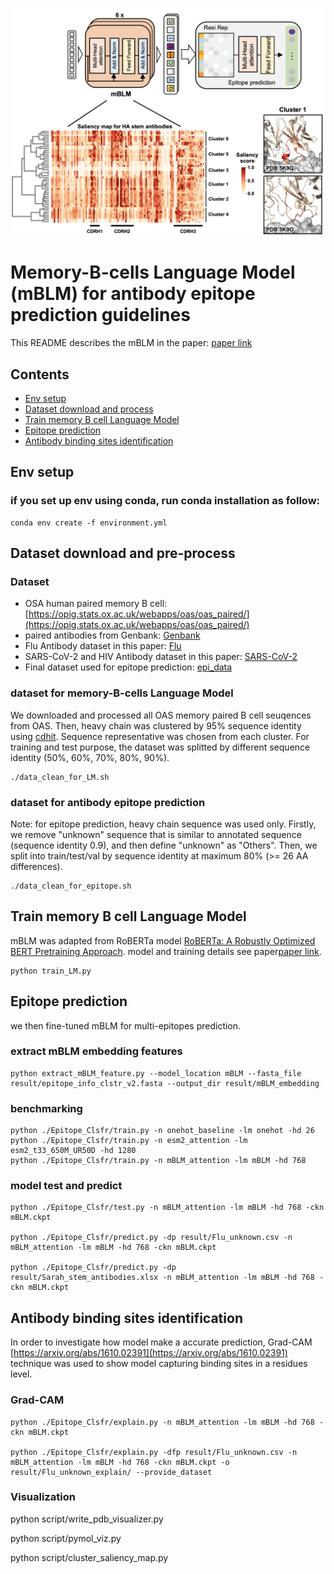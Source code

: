 ![header](imgs/header.png)
# Memory-B-cells Language Model (mBLM) for antibody epitope prediction guidelines
This README describes the mBLM in the paper: [paper link](https://www.biorxiv.org/content/10.1101/2023.09.11.557288v1)


## Contents

* [Env setup](#Env-setup)   
* [Dataset download and process](#dataset-download-and-process) 
* [Train memory B cell Language Model](#train-memory-b-cell-language-model)
* [Epitope prediction](#epitope-prediction)   
* [Antibody binding sites identification](#antibody-binding-sites-identification)   


## Env setup

### if you set up env using conda, run conda installation as follow:
```commandline
conda env create -f environment.yml
```

## Dataset download and pre-process

### Dataset

- OSA human paired memory B cell: [https://opig.stats.ox.ac.uk/webapps/oas/oas_paired/](https://opig.stats.ox.ac.uk/webapps/oas/oas_paired/)
- paired antibodies from Genbank: [Genbank](data/raw_data/all_paired_antibodies_from_GB_v6.xlsx)
- Flu Antibody dataset in this paper: [Flu](data/raw_data/HA_Abs_v17.xlsx)
- SARS-CoV-2 and HIV Antibody dataset in this paper: [SARS-CoV-2](data/raw_data/S-HA-HIV_Abs_v7.xlsx)
- Final dataset used for epitope prediction: [epi_data](result/epitope_for_training_v1.xlsx)

### dataset for memory-B-cells Language Model
We downloaded and processed all OAS memory paired B cell seuqences from OAS.
Then, heavy chain was clustered by 95% sequence identity using [cdhit](https://github.com/weizhongli/cdhit). Sequence representative was chosen from each cluster.
For training and test purpose, the dataset was splitted by different sequence identity (50%, 60%, 70%, 80%, 90%).

```commandline
./data_clean_for_LM.sh
```
### dataset for antibody epitope prediction
Note: for epitope prediction, heavy chain sequence was used only. 
Firstly, we remove "unknown" sequence that is similar to annotated sequence (sequence identity 0.9), and then define "unknown" as "Others".
Then, we split into train/test/val by sequence identity at maximum 80% (>= 26 AA differences).

```commandline
./data_clean_for_epitope.sh
```

## Train memory B cell Language Model

mBLM was adapted from RoBERTa model [RoBERTa: A Robustly Optimized BERT Pretraining Approach](https://arxiv.org/abs/1907.11692).
model and training details see paper[paper link](https://www.biorxiv.org/content/10.1101/2023.09.11.557288v1).

```commandline
python train_LM.py
```

## Epitope prediction
we then fine-tuned mBLM for multi-epitopes prediction.

### extract mBLM embedding features

```commandline
python extract_mBLM_feature.py --model_location mBLM --fasta_file result/epitope_info_clstr_v2.fasta --output_dir result/mBLM_embedding
```
### benchmarking
```commandline
python ./Epitope_Clsfr/train.py -n onehot_baseline -lm onehot -hd 26
python ./Epitope_Clsfr/train.py -n esm2_attention -lm esm2_t33_650M_UR50D -hd 1280
python ./Epitope_Clsfr/train.py -n mBLM_attention -lm mBLM -hd 768
```
### model test and predict
```commandline
python ./Epitope_Clsfr/test.py -n mBLM_attention -lm mBLM -hd 768 -ckn mBLM.ckpt

python ./Epitope_Clsfr/predict.py -dp result/Flu_unknown.csv -n mBLM_attention -lm mBLM -hd 768 -ckn mBLM.ckpt

python ./Epitope_Clsfr/predict.py -dp result/Sarah_stem_antibodies.xlsx -n mBLM_attention -lm mBLM -hd 768 -ckn mBLM.ckpt
```

## Antibody binding sites identification
In order to investigate how model make a accurate prediction, Grad-CAM [https://arxiv.org/abs/1610.02391](https://arxiv.org/abs/1610.02391) technique was used to show model capturing binding sites in a residues level.

### Grad-CAM
```commandline
python ./Epitope_Clsfr/explain.py -n mBLM_attention -lm mBLM -hd 768 -ckn mBLM.ckpt

python ./Epitope_Clsfr/explain.py -dfp result/Flu_unknown.csv -n mBLM_attention -lm mBLM -hd 768 -ckn mBLM.ckpt -o result/Flu_unknown_explain/ --provide_dataset
```

### Visualization
python script/write_pdb_visualizer.py

python script/pymol_viz.py

python script/cluster_saliency_map.py
